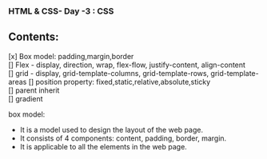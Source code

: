 ### HTML & CSS- Day -3 : CSS

## Contents:

[x] Box model: padding,margin,border  
[] Flex - display, direction, wrap, flex-flow, justify-content, align-content  
[] grid - display, grid-template-columns, grid-template-rows, grid-template-areas
[] position property: fixed,static,relative,absolute,sticky  
[] parent inherit  
[] gradient

box model:

- It is a model used to design the layout of the web page.
- It consists of 4 components: content, padding, border, margin.
- It is applicable to all the elements in the web page.
